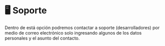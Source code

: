 # 🖥 Soporte

Dentro de está opción podremos contactar a soporte (desarrolladores) por medio de correo electrónico solo ingresando algunos de los datos personales y el asunto del contacto.
